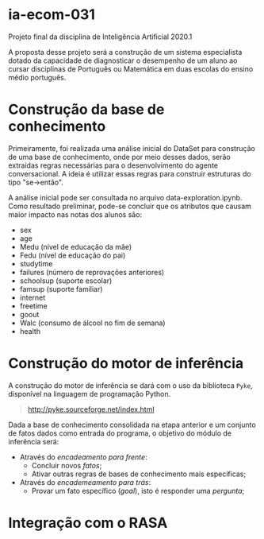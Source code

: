 # ia-ecom-031
Projeto final da disciplina de Inteligência Artificial 2020.1

A proposta desse projeto será a construção de um sistema especialista dotado da capacidade de diagnosticar o desempenho de um aluno ao cursar disciplinas de Português ou Matemática em duas escolas do ensino médio português.

# Construção da base de conhecimento
Primeiramente, foi realizada uma análise inicial do DataSet para construção de uma base de conhecimento, onde por meio desses dados, serão extraidas regras necessárias para o desenvolvimento do agente conversacional. A ideia é utilizar essas regras para construir estruturas do tipo "se->então".

A análise inicial pode ser consultada no arquivo data-exploration.ipynb.
Como resultado preliminar, pode-se concluir que os atributos que causam maior impacto nas notas dos alunos são:
- sex
- age
- Medu (nível de educação da mãe)
- Fedu (nível de educação do pai)
- studytime
- failures (número de reprovações anteriores)
- schoolsup (suporte escolar)
- famsup (suporte familiar)
- internet
- freetime
- goout
- Walc (consumo de álcool no fim de semana)
- health

# Construção do motor de inferência

A construção do motor de inferência se dará com o uso da biblioteca `Pyke`, disponível na linguagem de programação Python.

> http://pyke.sourceforge.net/index.html

Dada a base de conhecimento consolidada na etapa anterior e um conjunto de fatos dados como entrada do programa, o objetivo do módulo de inferência será:

* Através do _encadeamento para frente_:
    * Concluir novos _fatos_;
    * Ativar outras regras de bases de conhecimento mais específicas;
* Através do _encademeamento para trás_:
    * Provar um fato específico (_goal_), isto é responder uma _pergunta_;


# Integração com o RASA
